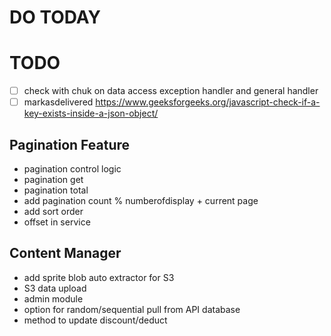 # DO TODAY

# TODO

- [ ] check with chuk on data access exception handler and general handler
- [ ] markasdelivered https://www.geeksforgeeks.org/javascript-check-if-a-key-exists-inside-a-json-object/

## Pagination Feature

- pagination control logic
- pagination get
- pagination total
- add pagination count % numberofdisplay + current page
- add sort order
- offset in service

## Content Manager

- add sprite blob auto extractor for S3
- S3 data upload
- admin module
- option for random/sequential pull from API database
- method to update discount/deduct
